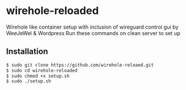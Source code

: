 # wirehole-reloaded
Wirehole like container setup with inclusion of wireguard control gui by WeeJeWel & Wordpress
Run these commands on clean server to set up
  
  ## Installation
  
  ````bash
  $ sudo git clone https://github.com/wirehole-reloaed.git
  $ sudo cd wirehole-reloaded
  $ sudo chmod +x setup.sh
  $ sudo ./setup.sh
  

